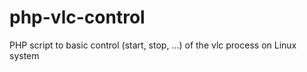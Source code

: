 # php-vlc-control
PHP script to basic control (start, stop, ...) of the vlc process on Linux system
